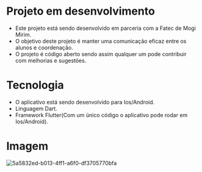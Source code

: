 # Projeto em desenvolvimento

- Este projeto está sendo desenvolvido em parceria com a Fatec de Mogi Mirim.
- O objetivo deste projeto é manter uma comunicação eficaz entre os alunos e coordenação.
- O projeto é código aberto sendo assim qualquer um pode contribuir com melhorias e sugestões.

# Tecnologia 

- O aplicativo está sendo desenvolvido para Ios/Android.
- Linguagem Dart.
- Framework Flutter(Com um único código o aplicativo pode rodar em Ios/Android).

# Imagem

![5a5832ed-b013-4ff1-a6f0-df3705770bfa](https://user-images.githubusercontent.com/47448237/69345943-bca3f480-0c50-11ea-9aa0-021f726a387f.jpg)
